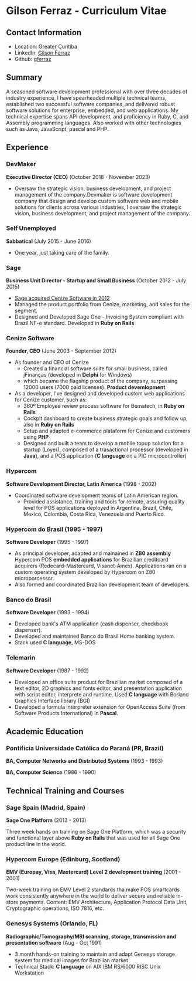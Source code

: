 # Gilson Ferraz - Curriculum Vitae

## Contact Information

- Location: Greater Curitiba
- LinkedIn: [Gilson Ferraz](https://www.linkedin.com/in/gilson-ferraz-a290b64/)
- Github: [gferraz](https://github.com/gferraz)

## Summary

A seasoned software development professional with over three decades of industry experience, I have spearheaded multiple technical teams, established two successful software companies, and delivered robust software solutions for enterprise, embedded, and web applications. My technical expertise spans API development, and proficiency in Ruby, C, and Assembly programming languages. Also worked with other technologies such as Java, JavaScript, pascal and PHP.

## Experience

### DevMaker

**Executive Director (CEO)** (October 2018 - November 2023)

- Oversaw the strategic vision, business development, and project management of the company.Devmaker is software development company that design and develop custom software web and mobile solutions for clients across various industries, I oversaw the strategic vision, business development, and project management of the company.

### Self Unemployed

**Sabbatical** (July 2015 - June 2016)

- One year, just taking care of the family.

### Sage

**Business Unit Director - Startup and Small Business** (October 2012 - July 2015)

- [Sage acquired Cenize Software in 2012](https://mergr.com/the-sage-group-acquires-cenize-inform%C3%A1tica)
- Managed the product portfolio from Cenize, marketing, and sales for the segment.
- Designed and Developed Sage One - Invoicing System compliant with Brazil NF-e standard. Developed in **Ruby on Rails**

### Cenize Software

**Founder, CEO** (June 2003 - September 2012)

- As founder and CEO of Cenize
  - Created a financial software suite for small business, called jFinanças (developed in **Delphi** for Windows)
  - which became the flagship product of the company, surpassing 12000 users (7000 paid licenses). **Product devemlopment**
- As a developer, I've designed and developed custom web applications for Cenize customer, such as:
  - 360º Employee review process software for Bematech, in **Ruby on Rails**
  - Cockpit dashboard to create business strategic goals and follow up, also in **Ruby on Rails**
  - Setup and adapted e-commerce plataform for Cenize and customers using **PHP**
  - Designed and built a team to develop a mobile topup solution for a startup (Loyer), composed of a trasactional processor (developed in **Java**), and a POS application (**C language** on a PIC microcontroller)

### Hypercom

**Software Development Director, Latin America** (1998 - 2002)

- Coordinated software development teams of Latin American region.
  - Provided assistance, training and tools for remote, assuring quality level for POS applications deployed in Argentina, Brazil, Chile, Mexico, Colombia, Costa Rica, Venezuela and Puerto Rico.

### Hypercom do Brasil (1995 - 1997)

**Software Developer** (1995 - 1997)

- As principal developer, adapted and mainained in **Z80 assembly** Hypercom POS **embedded applications** for Brazilian creditcard acquirers (Redecard-Mastercard, Visanet-Amex). Applications ran on a custom operating system developed by Hypercom on Z80 microporcessor.
- Also formed and coordinated Brazilian development team of developers.

### Banco do Brasil

**Software Developer** (1993 - 1994)

- Developed bank's ATM application (cash dispenser, checkbook dispenser).
- Developed and maintained Banco do Brasil Home banking system.
- Stack used **C language**, MS-DOS

### Telemarin

**Software Developer** (1987 - 1992)

- Developed an office suite product for Brazilian market composed of a text editor, 2D graphics and fonts editor, and presentation application with script editor, interprete and runtime. Used **C language** with Borland Graphics Interface library (BGI)
- Developed a formula interpreter extension for OpenAccess Suite (from Software Products International) in **Pascal**.

## Academic Education

### Pontifícia Universidade Católica do Paraná (PR, Brazil)

**BA, Computer Networks and Distributed Systems** (1993 - 1993)

**BA, Computer Science** (1986 - 1990)

## Technical Training and Courses

### Sage Spain (Madrid, Spain)
**Sage One Platform** (2013 - 2013)

Three week hands on training on Sage One Platform, which was a security and functional layer above **Ruby on Rails** that was used for all Sage One product line in the world.

### Hypercom Europe (Edinburg, Scotland)
**EMV (Europay, Visa, Mastercard) Level 2 development training** (2001 - 2001)

Two-week training on EMV Level 2 standards tha make POS smartcards work consistently anywhere in the world to deliver secure and reliable in-store payments. Content: EMV Architecture, Application Protocol Data Unit, Cryptographic operations, ISO 7816, etc.

### Genesys Systems (Orlando, FL)

**Radiographic/Tomography/MRI scanning, storage, transmission and  presentation software** (Aug - Oct 1991)

- 3 month hands-on training to maintain and adapt Genesys storage system for medical images for Brazilian market
- Technical Stack: **C language** on AIX IBM RS/6000 RISC Unix Workstation
